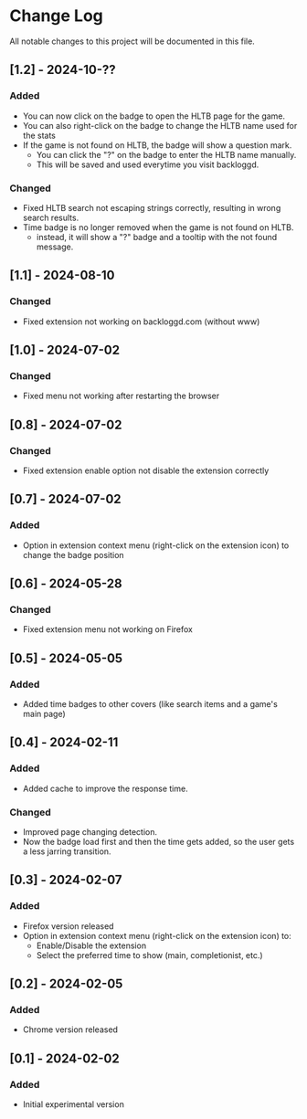 # Change Log

All notable changes to this project will be documented in this file.

## [1.2] - 2024-10-??

### Added

- You can now click on the badge to open the HLTB page for the game.
- You can also right-click on the badge to change the HLTB name used for the stats
- If the game is not found on HLTB, the badge will show a question mark.
    - You can click the "?" on the badge to enter the HLTB name manually.
    - This will be saved and used everytime you visit backloggd.

### Changed

- Fixed HLTB search not escaping strings correctly, resulting in wrong search results.
- Time badge is no longer removed when the game is not found on HLTB.
    - instead, it will show a "?" badge and a tooltip with the not found message.

## [1.1] - 2024-08-10

### Changed

- Fixed extension not working on backloggd.com (without www)

## [1.0] - 2024-07-02

### Changed

- Fixed menu not working after restarting the browser

## [0.8] - 2024-07-02

### Changed

- Fixed extension enable option not disable the extension correctly

## [0.7] - 2024-07-02

### Added

- Option in extension context menu (right-click on the extension icon) to change the badge position

## [0.6] - 2024-05-28

### Changed

- Fixed extension menu not working on Firefox

## [0.5] - 2024-05-05

### Added

- Added time badges to other covers (like search items and a game's main page)

## [0.4] - 2024-02-11

### Added

- Added cache to improve the response time.

### Changed

- Improved page changing detection.
- Now the badge load first and then the time gets added, so the user gets a less jarring transition.

## [0.3] - 2024-02-07

### Added

- Firefox version released
- Option in extension context menu (right-click on the extension icon) to:
    - Enable/Disable the extension
    - Select the preferred time to show (main, completionist, etc.)

## [0.2] - 2024-02-05

### Added

- Chrome version released

## [0.1] - 2024-02-02

### Added

- Initial experimental version



